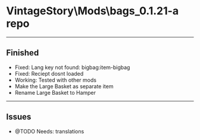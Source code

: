 # VintageStory\Mods\bags_0.1.21-a repo
-----------
## Finished
- Fixed: Lang key not found: bigbag:item-bigbag
- Fixed: Reciept dosnt loaded
- Working: Tested with other mods 
- Make the Large Basket as separate item
- Rename Large Basket to Hamper
-----------
## Issues
- @TODO Needs: translations 